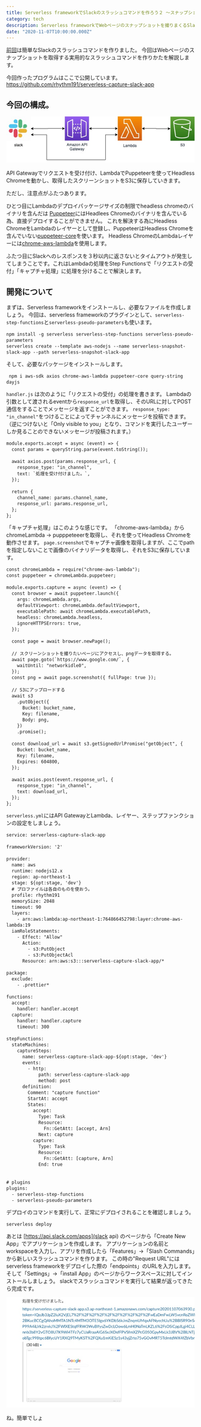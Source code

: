 ```yaml
---
title: Serverless frameworkでSlackのスラッシュコマンドを作ろう２ 〜スナップショットを収集しよう〜
category: tech
description: Serverless frameworkでWebページのスナップショットを撮りまくるSlackのスラッシュコマンドを作る方法を解説します。
date: "2020-11-07T10:00:00.000Z"
---
```


[前回](https://blog.rhyztech.net/serverless_slack_app/)は簡単なSlackのスラッシュコマンドを作りました。
今回はWebページのスナップショットを取得する実用的なスラッシュコマンドを作りかたを解説します。

今回作ったプログラムはここで公開しています。<br />
https://github.com/rhythm191/serverless-capture-slack-app


## 今回の構成。


<img src="./capture-slack-app.jpg" alt="システム構成図" />

API Gatewayでリクエストを受け付け、LambdaでPuppeteerを使ってHeadless Chromeを動かし、取得したスクリーンショットをS3に保存していきます。

ただし、注意点がふたつあります。

ひとつ目にLambdaのデプロイパッケージサイズの制限でheadless chromeのバイナリを含んだは
[Puppeteer](https://www.npmjs.com/package/puppeteer)にはHeadlees Chromeのバイナリを含んでいる為、直接デプロイすることができません。
これを解決する為にHeadless ChromeをLambdaのレイヤーとして登録し、PuppeteerはHeadless Chromeを含んでいない[puppeteer-core](https://www.npmjs.com/package/puppeteer-core)を使います。
Headless ChromeのLambdaレイヤーには[chrome-aws-lambda](https://github.com/alixaxel/chrome-aws-lambda)を使用します。

ふたつ目にSlackへのレスポンスを３秒以内に返さないとタイムアウトが発生してしまうことです。これはLambdaの処理をStep Functionsで「リクエストの受付」「キャプチャ処理」に処理を分けることで解決します。


## 開発について

まずは、Serverless frameworkをインストールし、必要なファイルを作成しましょう。
今回は、serverless frameworkのプラグインとして、`serverless-step-functions`と`serverless-pseudo-parameters`も使います。

```
npm install -g serverless serverless-step-functions serverless-pseudo-parameters
serverless create --template aws-nodejs --name serverless-snapshot-slack-app --path serverless-snapshot-slack-app
```


そして、必要なパッケージをインストールします。

```
 npm i aws-sdk axios chrome-aws-lambda puppeteer-core query-string dayjs
 ```


`handler.js` は次のように「リクエストの受付」の処理を書きます。
Lambdaの引数として渡されるeventから`response_url`を取得し、そのURLに対してPOST通信をすることでメッセージを返すことができます。
`response_type: "in_channel"`をつけることによってチャンネルにメッセージを投稿できます。（逆につけないと「Only visible to you」となり、コマンドを実行したユーザーしか見ることのできないメッセージが投稿されます。）

```
module.exports.accept = async (event) => {
  const params = queryString.parse(event.toString());

  await axios.post(params.response_url, {
    response_type: "in_channel",
    text: `処理を受け付けました。`,
  });

  return {
    channel_name: params.channel_name,
    response_url: params.response_url,
  };
};
```

「キャプチャ処理」はこのような感じです。
「chrome-aws-lambda」からchromeLambda → pupppeteeerを取得し、それを使ってHeadless Chromeを動作させます。
`page.screenshot`でキャプチャ画像を取得しますが、ここでpathを指定しないことで画像のバイナリデータを取得し、それをS3に保存しています。

```
const chromeLambda = require("chrome-aws-lambda");
const puppeteer = chromeLambda.puppeteer;

module.exports.capture = async (event) => {
  const browser = await puppeteer.launch({
    args: chromeLambda.args,
    defaultViewport: chromeLambda.defaultViewport,
    executablePath: await chromeLambda.executablePath,
    headless: chromeLambda.headless,
    ignoreHTTPSErrors: true,
  });

  const page = await browser.newPage();

  // スクリーンショットを撮りたいページにアクセスし、pngデータを取得する。
  await page.goto(`https://www.google.com/`, {
    waitUntil: "networkidle0",
  });
  const png = await page.screenshot({ fullPage: true });

  // S3にアップロードする
  await s3
    .putObject({
      Bucket: bucket_name,
      Key: filename,
      Body: png,
    })
    .promise();

  const download_url = await s3.getSignedUrlPromise("getObject", {
    Bucket: bucket_name,
    Key: filename,
    Expires: 604800,
  });

  await axios.post(event.response_url, {
    response_type: "in_channel",
    text: download_url,
  });
};

```



`serverless.yml`にはAPI GatewayとLambda、レイヤー、ステップファンクションの設定をしましょう。

```
service: serverless-capture-slack-app

frameworkVersion: '2'

provider:
  name: aws
  runtime: nodejs12.x
  region: ap-northeast-1
  stage: ${opt:stage, 'dev'}
  # プロファイルは各自のものを使おう。
  profile: rhythm191
  memorySize: 2048
  timeout: 90
  layers:
    - arn:aws:lambda:ap-northeast-1:764866452798:layer:chrome-aws-lambda:19
  iamRoleStatements:
    - Effect: "Allow"
      Action:
        - s3:PutObject
        - s3:PutObjectAcl
      Resource: arn:aws:s3:::serverless-capture-slack-app/*

package:
  exclude:
    - .prettier*

functions:
  accept:
    handler: handler.accept
  capture:
    handler: handler.capture
    timeout: 300

stepFunctions:
  stateMachines:
    captureSteps:
      name: serverless-capture-slack-app-${opt:stage, 'dev'}
      events:
        - http:
            path: serverless-capture-slack-app
            method: post
      definition:
        Comment: "capture function"
        StartAt: accept
        States:
          accept:
            Type: Task
            Resource:
              Fn::GetAtt: [accept, Arn]
            Next: capture
          capture:
            Type: Task
            Resource:
              Fn::GetAtt: [capture, Arn]
            End: true


# plugins
plugins:
  - serverless-step-functions
  - serverless-pseudo-parameters

```

デプロイのコマンドを実行して、正常にデプロイされることを確認しましょう。

```
serverless deploy
```

あとは [https://api.slack.com/apps](slack api) のページから「Create New App」でアプリケーションを作成します。
アプリケーションの名前とworkspaceを入力し、アプリを作成したら「Features」→「Slash Commands」から新しいスラッシュコマンドを作ります。
この時の"Request URL"にはserverless frameworkをデプロイした際の「endpoints」のURLを入力します。
そして「Settings」→「install App」のページからワークスペースに対してインストールしましょう。
slackでスラッシュコマンドを実行して結果が返ってきたら完成です。


<img src="./result.jpg" alt="result" />

ね。簡単でしょ